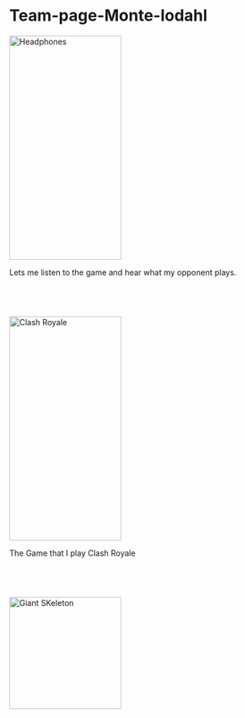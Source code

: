# Team-page-Monte-lodahl
<!DOCTYPE html>
  <img src="https://cdn2.picryl.com/photo/2006/03/23/analog-radio-headphone-2ce421-1024.jpg"
  alt="Headphones"
  width="200px" height="400px"/>
  <p style="margin-bottom: 70px";>Lets me listen to the game and hear what my opponent plays.</p>
  <img src="https://source.roboflow.com/uJS18Zzuj9htLf7BG237x2bN0e13/01m0BTD3nbtUnre7vY56/original.jpg"
  alt="Clash Royale"
width="200px" height="400px"/>
<p style="margin-bottom: 70px;">The Game that I play Clash Royale</p>
<img src="https://source.roboflow.com/2ZiWnfcQi7XoMlbMV6XI8FBC6cz1/0g61ZFJtoy0BQ38tk59W/original.jpg"
alt="Giant SKeleton"
width="200px" height="200px"/>
<p style="margin-bottom: 70px;"></p>
